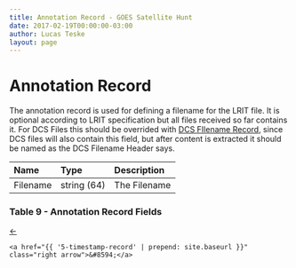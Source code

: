 ```yaml
---
title: Annotation Record - GOES Satellite Hunt
date: 2017-02-19T00:00:00-03:00
author: Lucas Teske
layout: page
---
```


# Annotation Record

The annotation record is used for defining a filename for the LRIT file. It is optional according to LRIT specification but all files received so far contains it. For DCS Files this should be overrided with [DCS FIlename Record](/file-types/lrit-header-description/132-dcs-filename-record.md), since DCS files will also contain this field, but after content is extracted it should be named as the DCS Filename Header says.

| Name | Type | Description |
| :--- | :--- | :--- |
| Filename | string \(64\) | The Filename |

### Table 9 - Annotation Record Fields

<div class="pagination">
    <a href="{{ '3-image-data-function-record' | prepend: site.baseurl }}" class="left arrow">&#8592;</a>

    <a href="{{ '5-timestamp-record' | prepend: site.baseurl }}" class="right arrow">&#8594;</a>
</div>
